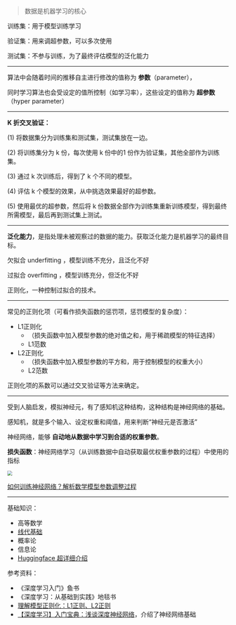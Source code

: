 
>数据是机器学习的核心

训练集：用于模型训练学习

验证集：用来调超参数，可以多次使用

测试集：不参与训练，为了最终评估模型的泛化能力

----------------

算法中会随着时间的推移自主进行修改的值称为 **参数**（parameter），

同时学习算法也会受设定的值所控制（如学习率），这些设定的值称为 **超参数**（hyper parameter）

----------------


**K 折交叉验证：**

(1) 将数据集分为训练集和测试集，测试集放在一边。

(2) 将训练集分为 k 份，每次使用 k 份中的1 份作为验证集，其他全部作为训练集。

(3) 通过 k 次训练后，得到了 k 个不同的模型。

(4) 评估 k 个模型的效果，从中挑选效果最好的超参数。

(5) 使用最优的超参数，然后将 k 份数据全部作为训练集重新训练模型，得到最终所需模型，最后再到测试集上测试。


----------------

**泛化能力**，是指处理未被观察过的数据的能力。获取泛化能力是机器学习的最终目标。


欠拟合 underfitting ，模型训练不充分，且泛化不好


过拟合 overfitting ，模型训练充分，但泛化不好


正则化，一种控制过拟合的技术。

----------------

常见的正则化项（可看作损失函数的惩罚项，惩罚模型的复杂度）：
- L1正则化
  - （损失函数中加入模型参数的绝对值之和，用于稀疏模型的特征选择）
  - L1范数
- L2正则化
  - （损失函数中加入模型参数的平方和，用于控制模型的权重大小）
  - L2范数

正则化项的系数可以通过交叉验证等方法来确定。


---------------

受到人脑启发，模拟神经元，有了感知机这种结构，这种结构是神经网络的基础。

感知机，就是多个输入、设定权重和阈值，用来判断“神经元是否激活”

神经网络，能够 **自动地从数据中学习到合适的权重参数**。


**损失函数**：神经网络学习（从训练数据中自动获取最优权重参数的过程）中使用的指标


<img src="https://img-1301102143.cos.ap-beijing.myqcloud.com/20230822231504.png" style="zoom:70%">


[如何训练神经网络？解析数学模型参数调整过程](https://www.bilibili.com/video/BV1Qs4y1S7NF/)


----------------

基础知识：
- 高等数学
- [线代基础](ML/tmp_note/math-LA)
- 概率论
- 信息论
- [Huggingface 超详细介绍](https://zhuanlan.zhihu.com/p/535100411)


参考资料：
- 《深度学习入门》鱼书
- 《深度学习：从基础到实践》地毯书
- [理解模型正则化：L1正则、L2正则](https://zhuanlan.zhihu.com/p/113373391)
- [【深度学习】入门宝典：浅谈深度神经网络](https://mp.weixin.qq.com/s/EGcI10-JQysB2N1CGzJVOw)，介绍了神经网络基础
